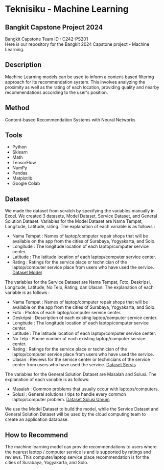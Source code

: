 # Teknisiku - Machine Learning
## Bangkit Capstone Project 2024
Bangkit Capstone Team ID : C242-PS201 <br>
Here is our repository for the Bangkit 2024 Capstone project - Machine Learning.

## Description
Machine Learning models can be used to inform a content-based filtering approach for its recommendation system. This involves analyzing the proximity as well as the rating of each location, providing quality and nearby recommendations according to the user's position. 

## Method
Content-based Recommendation Systems with Neural Networks

## Tools
- Python
- Sklearn
- Math
- TensorFlow
- NumPy
- Pandas
- Matplotlib
- Google Colab
  
## Dataset
We made the dataset from scratch by specifying the variables manually in Excel. We created 3 datasets, Model Dataset, Service Dataset, and General Solution Dataset. Variables for the Model Dataset are Nama Tempat, Longitude, Latitude, rating. The explanation of each variable is as follows :
- Nama Tempat : Names of laptop/computer repair shops that will be available on the app from the cities of Surabaya, Yogyakarta, and Solo.
- Longitude : The longitude location of each laptop/computer service center.
- Latitude : The latitude location of each laptop/computer service center.
- Rating : Ratings for the service place or technician of the laptop/computer service place from users who have used the service.
[Dataset Model](https://docs.google.com/spreadsheets/d/1wxiVcxTBrXx9ryhlIE481d1_ccXc1eaMt191JTLil7o/edit?gid=1503308781#gid=1503308781)

The variables for the Service Dataset are Nama Tempat, Foto, Deskripsi, Longitude, Latitude, No Telp, Rating, dan Ulasan. The explanation of each variable is as follows :
- Nama Tempat : Names of laptop/computer repair shops that will be available on the app from the cities of Surabaya, Yogyakarta, and Solo.
- Foto : Photos of each laptop/computer service center.
- Deskripsi : Description of each existing laptop/computer service center.
- Longitude : The longitude location of each laptop/computer service center.
- Latitude :  The latitude location of each laptop/computer service center.
- No Telp : Phone number of each existing laptop/computer service center.
- Rating : Ratings for the service place or technician of the laptop/computer service place from users who have used the service.
- Ulasan : Reviews for the service center or technicians of the service center from users who have used the service.
[Dataset Servis](https://docs.google.com/spreadsheets/d/1ZUxRrJ6_YrTMGGre9Z71Ur-j4MyOwVQ_i6tYxxmwJOw/edit?gid=0#gid=0)

The variables for the General Solution Dataset are Masalah and Solusi. The explanation of each variable is as follows:
- Masalah : Common problems that usually occur with laptops/computers.
- Solusi : General solutions / tips to handle every common laptop/computer problem.
[Dataset Solusi Umum](https://docs.google.com/spreadsheets/d/1lh4mUvs-PW-GjYtNCZwxHs4T6g8n9hnglF7CSE8M0hg/edit?gid=0#gid=0)

We use the Model Dataset to build the model, while the Service Dataset and General Solution Dataset will be used by the cloud computing team to create an application database.

## How to Recommend
The machine learning model can provide recommendations to users where the nearest laptop / computer service is and is supported by ratings and reviews. This computer/laptop service place recommendation is for the cities of Surabaya, Yogyakarta, and Solo.
